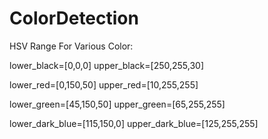# ColorDetection
HSV Range For Various Color:

lower_black=[0,0,0]
upper_black=[250,255,30]

lower_red=[0,150,50]
upper_red=[10,255,255]

lower_green=[45,150,50]
upper_green=[65,255,255]

lower_dark_blue=[115,150,0]
upper_dark_blue=[125,255,255]
